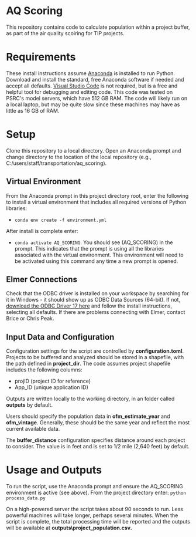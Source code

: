 # AQ Scoring
This repository contains code to calculate population within a project buffer, as part of the air quality scoiring for TIP projects. 

# Requirements
These install instructions assume [Anaconda](https://www.anaconda.com/) is installed to run Python. Download and install the standard, free Anaconda software if needed and accept all defaults. [Visual Studio Code](https://code.visualstudio.com/) is not required, but is a free and helpful tool for debugging and editing code. This code was tested on PSRC's model servers, which have 512 GB RAM. The code will likely run on a local laptop, but may be quite slow since these machines may have as little as 16 GB of RAM. 

# Setup
Clone this repository to a local directory. Open an Anaconda prompt and change directory to the location of the local repository (e.g., C:/users/staff/transportation/aq_scoring). 

## Virtual Environment
From the Anaconda prompt in this project directory root, enter the following to install a virtual environment that includes all required versions of Python libraries:
 - `conda env create -f environment.yml`

After install is complete enter: 
- `conda activate AQ_SCORING`. 
You should see (AQ_SCORING) in the prompt. This indicates that the prompt is using all the libraries associated with the virtual environment. This environment will need to be activated using this command any time a new prompt is opened.

## Elmer Connections
Check that the ODBC driver is installed on your workspace by searching for it in Windows - it should show up as ODBC Data Sources (64-bit). If not, [download the ODBC Driver 17 here](https://go.microsoft.com/fwlink/?linkid=2200732) and follow the install instructions, selecting all defaults. If there are problems connecting with Elmer, contact Brice or Chris Peak. 

## Input Data and Configuration
Configuration settings for the script are controlled by **configuration.toml**. Projects to be buffered and analyzed should be stored in a shapefile, with the path defined in **project_dir**. The code assumes project shapefile includes the following columns:
- projID (project ID for reference)
- App_ID (unique application ID)

Outputs are written locally to the working directory, in an folder called **outputs** by default. 

Users should specify the population data in **ofm_estimate_year** and **ofm_vintage**. Generally, these should be the same year and reflect the most current available data. 

The **buffer_distance** configuration specifies distance around each project to consider. The value is in feet and is set to 1/2 mile (2,640 feet) by default. 

# Usage and Outputs
To run the script, use the Anaconda prompt and ensure the AQ_SCORING environment is active (see above). From the project directory enter:
`python process_data.py`

On a high-powered server the script takes about 90 seconds to run. Less powerful machines will take longer, perhaps several minutes. When the script is complete, the total processing time will be reported and the outputs will be available at **outputs\project_population.csv.**
